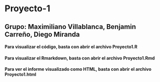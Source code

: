 # Proyecto-1

## Grupo: Maximiliano Villablanca, Benjamin Carreño, Diego Miranda

#### Para visualizar el código, basta con abrir el archivo Proyecto1.R
#### Para visualizar el Rmarkdown, basta con abrir el archivo Proyecto1.Rmd
#### Para ver el informe visualizado como HTML, basta con abrir el archivo Proyecto1.html
